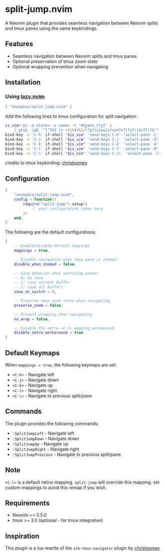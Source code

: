 # split-jump.nvim

A Neovim plugin that provides seamless navigation between Neovim splits and tmux panes using the same keybindings.

## Features

- Seamless navigation between Neovim splits and tmux panes
- Optional preservation of tmux zoom state
- Optional wrapping prevention when navigating

## Installation

### Using [lazy.nvim](https://github.com/folke/lazy.nvim)

```lua
{ "anoopkcn/split-jump.nvim" }
```

Add the following lines to tmux configuration for split navigation:

```bash
is_vim="ps -o state= -o comm= -t '#{pane_tty}' \
    | grep -iqE '^[^TXZ ]+ +(\\S+\\/)?g?(view|n?vim?x?|fzf)(diff)?$'"
bind-key -n 'C-h' if-shell "$is_vim" 'send-keys C-h' 'select-pane -L'
bind-key -n 'C-j' if-shell "$is_vim" 'send-keys C-j' 'select-pane -D'
bind-key -n 'C-k' if-shell "$is_vim" 'send-keys C-k' 'select-pane -U'
bind-key -n 'C-l' if-shell "$is_vim" 'send-keys C-l' 'select-pane -R'
bind-key -n 'C-\' if-shell "$is_vim" 'send-keys C-\\' 'select-pane -l'
```
credits to tmux keybinding: [christoomey](https://github.com/christoomey/vim-tmux-navigator)

## Configuration

```lua
{
    "anoopkcn/split-jump.nvim",
    config = function()
        require("split-jump").setup({
            -- your configuration comes here
        })
    end,
}
```
The following are the default configurations:

```lua
{
    -- Enable/disable default mappings
    mappings = true,

    -- Disable navigation when tmux pane is zoomed
    disable_when_zoomed = false,

    -- Save behavior when switching panes:
    -- 0: no save
    -- 1: save current buffer
    -- 2: save all buffers
    save_on_switch = 0,

    -- Preserve tmux zoom state when navigating
    preserve_zoom = false,

    -- Prevent wrapping when navigating
    no_wrap = false,

    -- Disable the netrw <C-l> mapping workaround
    disable_netrw_workaround = true
}
```

## Default Keymaps

When `mappings = true`, the following keymaps are set:

- `<C-h>` - Navigate left
- `<C-j>` - Navigate down
- `<C-k>` - Navigate up
- `<C-l>` - Navigate right
- `<C-\>` - Navigate to previous split/pane

## Commands

The plugin provides the following commands:

- `:SplitJumpLeft` - Navigate left
- `:SplitJumpDown` - Navigate down
- `:SplitJumpUp` - Navigate up
- `:SplitJumpRight` - Navigate right
- `:SplitJumpPrevious` - Navigate to previous split/pane

## Note
`<C-l>` is a default netrw mapping. `split-jump` will override this mapping. set custom mappings to avoid this remap if you wish.

## Requirements

- Neovim >= 0.5.0
- tmux >= 3.0 (optional - for tmux integration)


## Inspiration
This plugin is a lua rewrite of the `vim-tmux-navigator` plugin by [christoomey](https://github.com/christoomey/vim-tmux-navigator)
